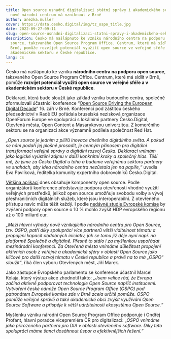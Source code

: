 ```yaml
---
title: Open source usnadní digitalizaci státní správy i akademického sektoru -
  nové národní centrum má vzniknout v Brně
author: anezka.muller
cover: https://data.cesko.digital/img/tz_ospo_title.jpg
date: 2022-09-27-09-11
slug: open-source-usnadni-digitalizaci-statni-spravy-i-akademickeho-sektoru
description: Česko má našlápnuto ke vzniku národního centra na podporu open
  source, takzvaného Open Source Program Office. Centrum, které má sídlit v
  Brně, pomůže rozvíjet potenciál využití open source ve veřejné sféře a v
  akademickém sektoru v České republice.
lang: cs
---
```

Česko má našlápnuto ke vzniku **národního centra na podporu open source**, takzvaného Open Source Program Office. Centrum, které má sídlit v Brně, pomůže **rozvíjet potenciál využití open source ve veřejné sféře a v akademickém sektoru v České republice**. 

Deklaraci, která bude sloužit jako základ vzniku budoucího centra, společně zformulovali účastníci konference “[Open Source Driving the European Digital Decade](https://openforumeurope.org/event/open-source-driving-the-european-digital-decade/)” 16. září v Brně. Konferenci pod záštitou českého předsednictví v Radě EU pořádala bruselská nezisková organizace OpenForum Europe ve spolupráci s lokálními partnery Česko.Digital, Otevřená města, Open Content a Masarykovou univerzitou. Z komerčního sektoru se na organizaci akce významně podílela společnost Red Hat.

*„Open source je jedním z pilířů inovace dnešního digitálního světa. A pokud se nám podaří jej plošně prosadit, je cenným přínosem pro digitální transformaci veřejné správy a digitální rozvoj Česka. Deklarací vnímám jako logické vyústění zájmu v další konkrétní kroky a společný hlas. Těší mě, že jsme za Česko.Digital u toho a budeme veřejnému sektoru partnery ve snahách, aby idea národního centra nezůstala jen na papíře,“* uvedla Eva Pavlíková, ředitelka komunity expertního dobrovolníků Česko.Digital.

[Většina aplikací](https://blog.tidelift.com/open-source-is-everywhere-survey-results-part-1) dnes obsahuje komponenty open source. Podle organizátorů konference představuje podpora otevřenosti vhodné využití veřejných prostředků, jelikož open source umožňuje svobodu volby a vývoj přeshraničních digitálních služeb, které jsou interoperabilní. Z otevřeného přístupu navíc může těžit každý. I podle [nedávné studie Evropské komise](https://digital-strategy.ec.europa.eu/en/library/study-about-impact-open-source-software-and-hardware-technological-independence-competitiveness-and) by zvýšení podpory open source o 10 % mohlo zvýšit HDP evropského regionu až o 100 miliard eur.

*„Mezi hlavní výhody nově vznikajícího národního centra pro Open Source, tzv. OSPO, patří díky spolupráci více partnerů větší viditelnost tématu a propojení kapacit obdobných iniciativ, jak se tomu již děje nyní např. na platformě Společně a digitálně. Přesně to stálo i za myšlenkou uspořádat mezinárodní konferenci. Za Otevřená města vnímáme důležitost propojení aktivních osob z veřejné a akademické sféry v oblasti Open Source jako klíčové pro další rozvoj tématu v České republice a právě na to má „OSPO“ sloužit“*, říká člen výboru Otevřených měst, Jiří Marek.

Jako zástupce Evropského parlamentu se konference účastnil Marcel Kolaja, který výstup akce zhodnotil takto: *„Jsem velice rád, že Evropa začíná aktivně podporovat technologie Open Source napříč institucemi. Vytvoření české odnože Open Source Program Office (OSPO) pod patronátem Evropské komise zde v Brně zcela určitě pomůže. OSPO pomůže veřejné správě a také akademické obci zvýšit využívání Open Source Software a přispěje k větší udržitelnosti ekosystému Open Source.“*

Myšlenku vzniku národní Open Source Program Office podporuje i Ondřej Profant, hlavní poradce vicepremiéra ČR pro digitalizaci: „*OSPO vnímáme jako přirozeného partnera pro DIA v oblasti otevřeného software. Díky této spolupráci máme šanci dosáhnout úspor a efektivnějších řešení.“*